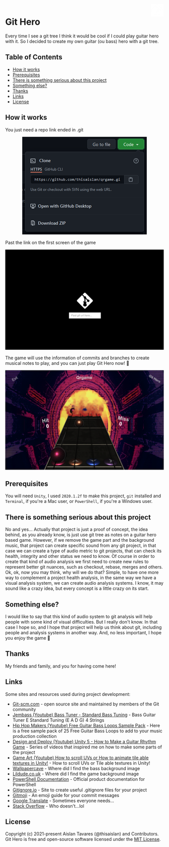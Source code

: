 <a href="https://aimeos.org/">
    <img src="https://raw.githubusercontent.com/thisaislan/git-hero/main/images/logo.png" alt="Git Hero" title="Git Hero" align="right" height="40" />
</a>

# Git Hero
Every time I see a git tree I think it would be cool if I could play guitar hero with it. So I decided to create my own guitar (ou bass) hero with a git tree.

## Table of Contents
- [How it works](#How-it-works)
- [Prerequisites](#Prerequisites)
- [There is something serious about this project](#There-is-something-serious-about-this-project)
- [Something else?](#Something-else?)
- [Thanks](#Thanks)
- [Links](#Links)
- [License](#License)

## How it works
You just need a repo link ended in .git

<div style="text-align:center"><img src="https://raw.githubusercontent.com/thisaislan/git-hero/main/images/how_it_works_1.png"/></div>

Past the link on the first screen of the game

<div style="text-align:center"><img src="https://raw.githubusercontent.com/thisaislan/git-hero/main/images/how_it_works_2.png"/></div>

The game will use the information of commits and branches to create musical notes to play, and you can just play Git Hero now! :guitar: 

<div style="text-align:center"><img src="https://raw.githubusercontent.com/thisaislan/git-hero/main/images/how_it_works_3.png"/></div>

## Prerequisites
You will need `Unity`, I used `2020.1.2f` to make this project, `git` installed and `Terminal`, if you're a Mac user, or `PowerShell`, if you're a Windows user.

## There is something serious about this project
No and yes... Actually that project is just a proof of concept, the idea behind, as you already know, is just use git tree as notes on a guitar hero based game.
However, if we remove the game part and the background music, that project can create specific sound from any git project, in that case we can create a type of audio metric to git projects, that can check its health, integrity and other status we need to know.
Of course in order to create that kind of audio analysis we first need to create new rules to represent better git nuances, such as checkout, rebase, merges and others.
Ok, ok, now you may think, why will we do that? Simple, to have one more way to complement a project health analysis, in the same way we have a visual analysis system, we can create audio analysis systems. I know, it may sound like a crazy idea, but every concept is a little crazy on its start.


## Something else?
I would like to say that this kind of audio system to git analysis will help people with some kind of visual difficulties. But I really don't know. In that case I hope so, and I hope that project will help us think about git, including people and analysis systems in another way. And, no less important, I hope you enjoy the game :slightly_smiling_face:

## Thanks
My friends and family, and you for having come here!

## Links
Some sites and resources used during project development:

  - [Git-scm.com](https://git-scm.com) - open source site and maintained by members of the Git community
  - [Jembass (Youtube) Bass Tuner - Standard Bass Tuning](https://www.youtube.com/watch?v=yDZAeoJCIT4) - Bass Guitar Tuner E Standard Tuning (E A D G) 4 Strings
  - [Hip Hop Makers (Youtube) Free Guitar Bass Loops Sample Pack](https://www.youtube.com/watch?v=o4Z7XYeQER8) - Here is a free sample pack of 25 Free Guitar Bass Loops to add to your music production collection
  - [Design and Deploy (Youtube) Unity 5 - How to Make a Guitar Rhythm Game](https://www.youtube.com/watch?v=kyp3Ks5a6to) - Series of videos that inspired me on how to make some parts of the project
  - [Game Art (Youtube) How to scroll UVs or How to animate tile able textures in Unity!](https://www.youtube.com/watch?v=YOF4aHV3ALo) - How to scroll UVs or Tile able textures in Unity!
  - [Wallpapercave](https://wallpapercave.com) - Where did I find the bass background image
  - [Lildude.co.uk](https://lildude.co.uk/octocat-primed) - Where did I find the game background image
  - [PowerShell Documentation](https://docs.microsoft.com/en-us/powershell) - Official product documentation for PowerShell
  - [Gitignore.io](https://www.toptal.com/developers/gitignore) - Site to create useful .gitignore files for your project
  - [Gitmoji](https://gitmoji.dev/) - An emoji guide for your commit messages
  - [Google Translate](https://translate.google.com) - Sometimes everyone needs...
  - [Stack Overflow](https://stackoverflow.com) - Who doesn't...lol

## License
Copyright (c) 2021-present Aislan Tavares (@thisaislan) and Contributors. Git Hero is free and open-source software licensed under the [MIT License](https://github.com/thisaislan/git-hero/blob/main/LICENSE).